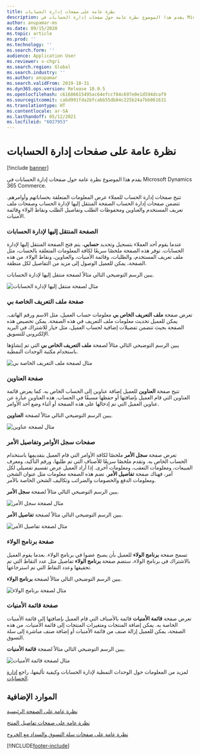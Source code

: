 ```yaml
---
title: نظرة عامة على صفحات إدارة الحسابات
description: يقدم هذا الموضوع نظرة عامة حول صفحات إدارة الحسابات في Microsoft Dynamics 365 Commerce.
author: anupamar-ms
ms.date: 09/15/2020
ms.topic: article
ms.prod: ''
ms.technology: ''
ms.search.form: ''
audience: Application User
ms.reviewer: v-chgri
ms.search.region: Global
ms.search.industry: ''
ms.author: anupamar
ms.search.validFrom: 2019-10-31
ms.dyn365.ops.version: Release 10.0.5
ms.openlocfilehash: c61686615495ac64efccf84c697e0e1d594dcaf9
ms.sourcegitcommit: cabd991fda2bfcabb55db84c225b24a7bb061631
ms.translationtype: HT
ms.contentlocale: ar-SA
ms.lasthandoff: 05/12/2021
ms.locfileid: "6027953"
---
```

# <a name="account-management-pages-overview"></a>نظرة عامة على صفحات إدارة الحسابات

[!include [banner](includes/banner.md)]

يقدم هذا الموضوع نظرة عامة حول صفحات إدارة الحسابات في Microsoft Dynamics 365 Commerce.

تتيح صفحات إدارة الحساب للعملاء عرض المعلومات المتعلقة بحساباتهم وأوامرهم. تتضمن صفحات إدارة الحساب الصفحة المنتقل إليها لإدارة الحساب وصفحات ملف تعريف المستخدم والعناوين ومحفوظات الطلب وتفاصيل الطلب ونقاط الولاء وقائمة الأمنيات.

### <a name="account-management-landing-page"></a>الصفحة المنتقل إليها لإدارة الحسابات

عندما يقوم أحد العملاء بتسجيل وتحديد **حسابي**، يتم فتح الصفحة المنتقل إليها لإدارة الحسابات. توفر هذه الصفحة ملخصًا سريعًا لكافة المعلومات المتعلقة بالحساب، مثل ملف تعريف المستخدم، والطلبات، وقائمة الأمنيات، والعناوين، ونقاط الولاء. من هذه الصفحة، يمكن للعميل الوصول إلى مزيد من التفاصيل لكل منطقة.

يبين الرسم التوضيحي التالي مثالاً لصفحة منتقل إليها لإدارة الحسابات.

![مثال لصفحة منتقل إليها لإدارة الحسابات](./media/Account-Management.PNG)

### <a name="my-profile-page"></a>صفحة ملف التعريف الخاصة بي

تعرض صفحة **‏‫ملف التعريف الخاص بي‬** معلومات حساب العميل، مثل الاسم ورقم الهاتف. يمكن للعميل تحديث معلومات ملف التعريف في هذه الصفحة. يمكن تخصيص هذه الصفحة بحيث تتضمن تفضيلات إضافية لحساب العميل، مثل خيار للاشتراك في البريد الإلكتروني للتسويق.

يبين الرسم التوضيحي التالي مثالاً لصفحة **ملف التعريف الخاص بي** التي تم إنشاؤها باستخدام مكتبة الوحدات النمطية.

![مثال لصفحة ملف التعريف الخاصة بي](./media/Account-Management-MyProfile.PNG)

### <a name="addresses-page"></a>صفحة العناوين

تتيح صفحة **العناوين** للعميل إضافة عناوين إلى الحساب الخاص به. كما يعرض قائمة العناوين التي قام العميل بإضافتها أو حفظها مسبقًا في الحساب. هذه العناوين عبارة عن عناوين العميل التي تم إدخالها على هذه الصفحة أو أثناء وضع أحد الأوامر.

يبين الرسم التوضيحي التالي مثالاً لصفحة **العناوين**.

![مثال لصفحة عناوين](./media/Account-Management-Address.png)

### <a name="order-history-and-order-details-pages"></a>صفحات سجل الأوامر وتفاصيل الأمر

تعرض صفحة **سجل الأمر** ملخصًا لكافة الأوامر التي قام العميل بتقديمها باستخدام الحساب الخاص به. وتقدم ملخصًا سريعًا للأصناف التي تم طلبها، ورقم التأكيد، ومعرف المبيعات، ومعلومات التعقب، ومعلومات أخرى. إذا أراد العميل عرض تقسيم تفصيلي لكل أمر، فهناك صفحة **تفاصيل الأمر**. تضم هذه الصفحة معلومات مثل عنوان الشحن ومعلومات الدفع والخصومات والضرائب وتكاليف الشحن الخاصة بالأمر.

يبين الرسم التوضيحي التالي مثالاً لصفحة **سجل الأمر**.

![مثال لصفحة سجل الأمر](./media/Account-Management-OrderHistory.PNG)

يبين الرسم التوضيحي التالي مثالاً لصفحة **تفاصيل الأمر**.

![مثال لصفحة تفاصيل الأمر](./media/Account-Management-OrderDetails.PNG)

### <a name="loyalty-program-page"></a>صفحة برنامج الولاء

تسمح صفحة **برنامج الولاء** للعميل بأن يصبح عضوا في برنامج الولاء. بعدما يقوم العميل بالاشتراك في برنامج الولاء، ستضم صفحة **برنامج الولاء** تفاصيل مثل عدد النقاط التي تم تحقيقها وعدد النقاط التي تم استرجاعها.

يبين الرسم التوضيحي التالي مثالاً لصفحة **برنامج الولاء**.

![مثال لصفحة برنامج الولاء](./media/Account-Management-Loyalty.PNG)

### <a name="wishlist-page"></a>صفحة قائمة الأمنيات

تعرض صفحة **‏‫قائمة الأمنيات‬** قائمة بالأصناف التي قام العميل بإضافتها إلى قائمة الأمنيات الخاصة به. يمكن إضافة المنتجات ومتغيرات المنتجات إلى قائمة الأمنيات. من هذه الصفحة، يمكن للعميل إزالة صنف من قائمة الأمنيات أو إضافة صنف مباشرة إلى سلة التسوق.

يبين الرسم التوضيحي التالي مثالاً لصفحة **قائمة الأمنيات**.

![مثال لصفحة قائمة الأمنيات](./media/Account-Management-Wishlist.PNG)

لمزيد من المعلومات حول الوحدات النمطية لإدارة الحسابات وكيفية تأليفها، راجع [إدارة الحسابات](account-management.md).

## <a name="additional-resources"></a>الموارد الإضافية

[نظرة عامة على الصفحة الرئيسية](quick-tour-home-page.md)

[نظرة عامة على صفحات تفاصيل المنتج](quick-tour-pdp.md)

[نظرة عامة على صفحات سلة التسوق والسداد مع الخروج](quick-tour-cart-checkout.md)



[!INCLUDE[footer-include](../includes/footer-banner.md)]
